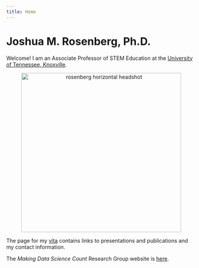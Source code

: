 ```yaml
---
title: Home
---
```


# Joshua M. Rosenberg, Ph.D.

Welcome! I am an Associate Professor of STEM Education at the [University of Tennessee, Knoxville](http://utk.edu/). 

<div style="text-align: center;">
  <img src="images/rosenberg-horizontal-utk-2024.jpeg" alt="rosenberg horizontal headshot" style="width: 425px;" align = "center;">
</div>

The page for my [vita](/about/) contains links to presentations and publications and my contact information.

The *Making Data Science Count* Research Group website is [here](https://makingdatasciencecount.com).
